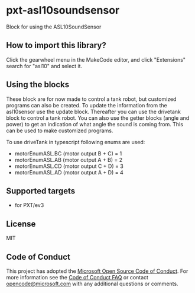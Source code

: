 # pxt-asl10soundsensor

Block for using the ASL10SoundSensor

## How to import this library?

Click the gearwheel menu in the MakeCode editor, and click "Extensions" search for "asl10" and select it.

## Using the blocks

These block are for now made to control a tank robot, but customized programs can also be created.
To update the information from the asl10sensor use the update block.
Thereafter you can use the drivetank block to control a tank robot. You can also use the getter blocks (angle and power) to get an indication of what angle the sound is coming from. This can be used to make customized programs. 

To use driveTank in typescript following enums are used:
* motorEnumASL.BC (motor output B + C) = 1
* motorEnumASL.AB (motor output A + B) = 2
* motorEnumASL.CD (motor output C + D) = 3
* motorEnumASL.AD (motor output A + D) = 4



## Supported targets

* for PXT/ev3

## License

MIT

## Code of Conduct

This project has adopted the [Microsoft Open Source Code of Conduct](https://opensource.microsoft.com/codeofconduct/). For more information see the [Code of Conduct FAQ](https://opensource.microsoft.com/codeofconduct/faq/) or contact [opencode@microsoft.com](mailto:opencode@microsoft.com) with any additional questions or comments.
